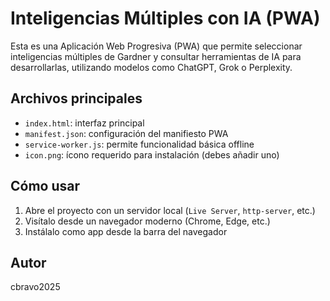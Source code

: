 # Inteligencias Múltiples con IA (PWA)

Esta es una Aplicación Web Progresiva (PWA) que permite seleccionar inteligencias múltiples de Gardner y consultar herramientas de IA para desarrollarlas, utilizando modelos como ChatGPT, Grok o Perplexity.

## Archivos principales

- `index.html`: interfaz principal
- `manifest.json`: configuración del manifiesto PWA
- `service-worker.js`: permite funcionalidad básica offline
- `icon.png`: ícono requerido para instalación (debes añadir uno)

## Cómo usar

1. Abre el proyecto con un servidor local (`Live Server`, `http-server`, etc.)
2. Visítalo desde un navegador moderno (Chrome, Edge, etc.)
3. Instálalo como app desde la barra del navegador

## Autor

cbravo2025
